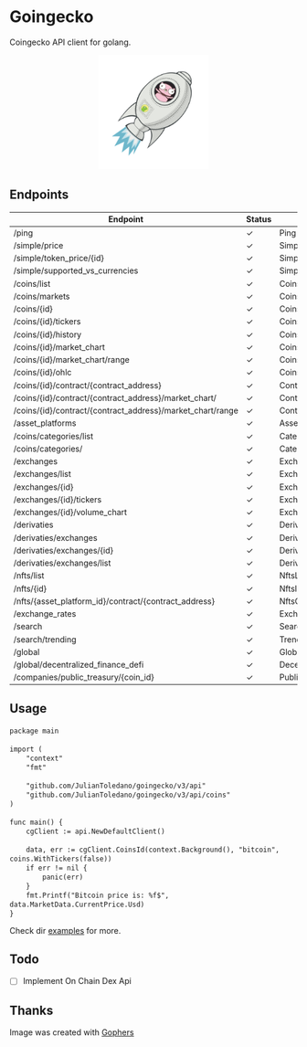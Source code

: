 # Goingecko

Coingecko API client for golang.

<p align="center">
    <img src="docs/images/goin.png" alt="goingecko" height="200" />
</p> 



## Endpoints
| Endpoint                                                   |  Status | Function                  |
|------------------------------------------------------------|--|---------------------------|
| /ping                                                      | ✓ | Ping                      |
| /simple/price                                              | ✓ | SimplePrice               |
| /simple/token_price/{id}                                   | ✓ | SimpleTokenPrice          |
| /simple/supported_vs_currencies                            | ✓ | SimpleSupportedVsCurrency |
| /coins/list                                                | ✓ | CoinsList                 |
| /coins/markets                                             | ✓ | CoinsMarket               |
| /coins/{id}                                                | ✓ | CoinsId                   |
| /coins/{id}/tickers                                        | ✓ | CoinsIdTickers            |
| /coins/{id}/history                                        | ✓ | CoinsIdHistory            |
| /coins/{id}/market_chart                                   | ✓ | CoinsIdMarketChart        |
| /coins/{id}/market_chart/range                             | ✓ | CoinsIdMarketChartRange   |
| /coins/{id}/ohlc                                           | ✓ | CoinsOhlc                 |
| /coins/{id}/contract/{contract_address}                    | ✓ | ContractInfo              |
| /coins/{id}/contract/{contract_address}/market_chart/      | ✓ | ContractMarketChart       |
| /coins/{id}/contract/{contract_address}/market_chart/range | ✓ | ContractMarketChartRange  |
| /asset_platforms                                           | ✓ | AssetPlatforms            |
| /coins/categories/list                                     | ✓ | CategoriesList            |
| /coins/categories/                                         | ✓ | Categories                |
| /exchanges                                                 | ✓ | Exchanges                 |
| /exchanges/list                                            | ✓ | ExchangesList             |
| /exchanges/{id}                                            | ✓ | ExchangesId               |
| /exchanges/{id}/tickers                                    | ✓ | ExchangesIdTickers        |
| /exchanges/{id}/volume_chart                               | ✓ | ExchangesIdVolumeChart    |
| /derivaties                                                | ✓ | Derivatives               |
| /derivaties/exchanges                                      | ✓ | DerivativesExchanges      |
| /derivaties/exchanges/{id}                                 | ✓ | DerivativesExchangesId    |
| /derivaties/exchanges/list                                 | ✓ | DerivativesExchangesList  |
| /nfts/list                                                 | ✓ | NftsList                  |
| /nfts/{id}                                                 | ✓ | NftsId                    |
| /nfts/{asset_platform_id}/contract/{contract_address}      | ✓ | NftsContract              |
| /exchange_rates                                            | ✓ | ExchangeRates             |
| /search                                                    | ✓ | Search                    |
| /search/trending                                           | ✓ | Trending                  |
| /global                                                    | ✓ | Global                    |
| /global/decentralized_finance_defi                         | ✓ | DecentrilizedFinanceDEFI  |
| /companies/public_treasury/{coin_id}                       | ✓ | PublicTreasuryCoinId      |

## Usage

```golang
package main

import (
	"context"
	"fmt"

	"github.com/JulianToledano/goingecko/v3/api"
	"github.com/JulianToledano/goingecko/v3/api/coins"
)

func main() {
	cgClient := api.NewDefaultClient()

	data, err := cgClient.CoinsId(context.Background(), "bitcoin", coins.WithTickers(false))
	if err != nil {
		panic(err)
	}
	fmt.Printf("Bitcoin price is: %f$", data.MarketData.CurrentPrice.Usd)
}
```

Check dir [examples](docs/examples) for more.

## Todo

 - [ ] Implement On Chain Dex Api

## Thanks

Image was created with [Gophers](https://github.com/egonelbre/gophers)